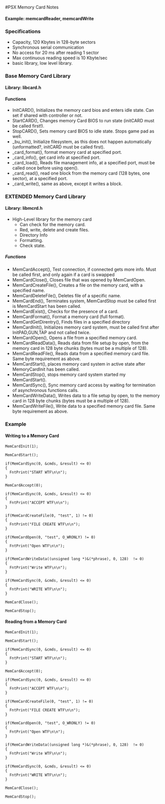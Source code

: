 #PSX Memory Card Notes

#### Example: memcardReader, memcardWrite

### Specifications

* Capacity, 120 Kbytes in 128-byte sectors
* Synchronous serial communication
* No access for 20 ms after reading 1 sector
* Max continuous reading speed is 10 Kbyte/sec
* basic library, low level library.

### Base Memory Card Library

#### Library: libcard.h

#### Functions

* InitCARD(), Initializes the memory card bios and enters idle state. Can set if shared with controller or not.
* StartCARD(), Changes memory Card BIOS to run state (initCARD must be called first!).
* StopCARD(), Sets memory card BIOS to idle state. Stops game pad as well.
* _bu_init(), Initialize filesystem, as this does not happen automatically (unformatted?, initCARD must be called first).
* _card_format(), format memory card at specified port.
* _card_info(), get card info at specified port.
* _card_load(), Reads file management info, at a specified port, must be called once before using open().
* _card_read(), read one block from the memory card (128 bytes, one sector), at a specified port.
* _card_write(), same as above, except it writes a block.

### EXTENDED Memory Card Library

#### Library: libmcrd.h

* High-Level library for the memory card
	* Can check for the memory card.
	* Red, write, delete and create files.
	* Directory Info
	* Formatting.
	* Check state.

##### Functions

* MemCardAccept(), Test connection, if connected gets more info. Must be called first, and only again if a card is swapped
* MemCardClose(), Closes file that was opened by MemCardOpen.
* MemCardCreateFile(), Creates a file on the memory card, with a specified name.
* MemCardDeleteFile(), Deletes file of a specific name.
* MemCardEnd(), Terminates system, MemCardStop must be called first is MemCardStart has been called.
* MemCardExist(), Checks for the presence of a card.
* MemCardFormat(), Format a memory card (full format).
* MemCardGetDirentry(), Finds files in a specified directory
* MemCardInit(), Initializes memory card system, must be called first after InitPAD,GUN,TAP and not called twice.
* MemCardOpen(), Opens a file from a specified memory card.
* MemCardReadData(),  Reads data from file setup by open, from the memory card in 128 byte chunks (bytes must be a multiple of 128).
* MemCardReadFile(), Reads data from a specified memory card file. Same byte requirement as above.
* MemCardStart(), places memory card system in active state after MemoryCardInit has been called.
* MemCardStop(), stops memory card system started my MemCardStart().
* MemCardSync(), Sync memory card access by waiting for termination of asynchronous functions calls.
* MemCardWriteData(), Writes data to a file setup by open, to the memory card in 128 byte chunks (bytes must be a multiple of 128).
* MemCardWriteFile(), Write data to a specified memory card file. Same byte requirement as above.

### Example

#### Writing to a Memory Card

```
MemCardInit(1);
	
MemCardStart();

if(MemCardSync(0, &cmds, &result) <= 0)
{
  FntPrint("START WTF\n\n");
}

MemCardAccept(0);

if(MemCardSync(0, &cmds, &result) <= 0)
{
  FntPrint("ACCEPT WTF\n\n");
}

if(MemCardCreateFile(0, "test", 1) != 0)
{
  FntPrint("FILE CREATE WTF\n\n");
}

if(MemCardOpen(0, "test", O_WRONLY) != 0)
{
  FntPrint("Open WTF\n\n");
}

if(MemCardWriteData((unsigned long *)&(*phrase), 0, 128)  != 0)
{
  FntPrint("Write WTF\n\n");
}

if(MemCardSync(0, &cmds, &result) <= 0)
{
  FntPrint("WRITE WTF\n\n");
}

MemCardClose();

MemCardStop();
```

#### Reading from a Memory Card
```
MemCardInit(1);

MemCardStart();

if(MemCardSync(0, &cmds, &result) <= 0)
{
  FntPrint("START WTF\n\n");
}

MemCardAccept(0);

if(MemCardSync(0, &cmds, &result) <= 0)
{
  FntPrint("ACCEPT WTF\n\n");
}

if(MemCardCreateFile(0, "test", 1) != 0)
{
  FntPrint("FILE CREATE WTF\n\n");
}

if(MemCardOpen(0, "test", O_WRONLY) != 0)
{
  FntPrint("Open WTF\n\n");
}

if(MemCardWriteData((unsigned long *)&(*phrase), 0, 128)  != 0)
{
  FntPrint("Write WTF\n\n");
}

if(MemCardSync(0, &cmds, &result) <= 0)
{
  FntPrint("WRITE WTF\n\n");
}

MemCardClose();

MemCardStop();
```